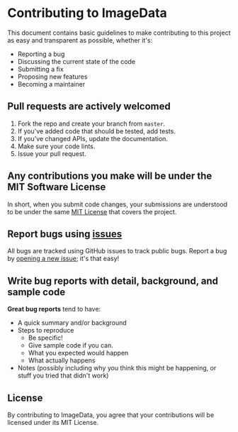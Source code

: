 # Contributing to ImageData

This document contains basic guidelines to make contributing to this project as easy and transparent as possible, whether it's:

- Reporting a bug
- Discussing the current state of the code
- Submitting a fix
- Proposing new features
- Becoming a maintainer

## Pull requests are actively welcomed

1. Fork the repo and create your branch from `master`.
2. If you've added code that should be tested, add tests.
3. If you've changed APIs, update the documentation.
5. Make sure your code lints.
6. Issue your pull request.

## Any contributions you make will be under the MIT Software License

In short, when you submit code changes, your submissions are understood to be under the same [MIT License](http://choosealicense.com/licenses/mit/) that covers the project.

## Report bugs using [issues](https://github.com/andreekeberg/imagedata/issues)

All bugs are tracked using GitHub issues to track public bugs. Report a bug by [opening a new issue](https://github.com/andreekeberg/imagedata/issues/new); it's that easy!

## Write bug reports with detail, background, and sample code

**Great bug reports** tend to have:

- A quick summary and/or background
- Steps to reproduce
  - Be specific!
  - Give sample code if you can.
  - What you expected would happen
  - What actually happens
- Notes (possibly including why you think this might be happening, or stuff you tried that didn't work)

## License

By contributing to ImageData, you agree that your contributions will be licensed under its MIT License.
